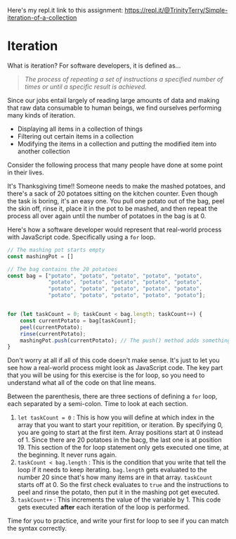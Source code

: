 Here's my repl.it link to this assignment: https://repl.it/@TrinityTerry/Simple-iteration-of-a-collection

# Iteration

What is iteration? For software developers, it is defined as...
> *The process of repeating a set of instructions a specified number of times or until a specific result is achieved.*

Since our jobs entail largely of reading large amounts of data and making that raw data consumable to human beings, we find ourselves performing many kinds of iteration.

- Displaying all items in a collection of things
- Filtering out certain items in a collection
- Modifying the items in a collection and putting the modified item into another collection

Consider the following process that many people have done at some point in their lives.

It's Thanksgiving time!! Someone needs to make the mashed potatoes, and there's a sack of 20 potatoes sitting on the kitchen counter. Even though the task is boring, it's an easy one. You pull one potato out of the bag, peel the skin off, rinse it, place it in the pot to be mashed, and then repeat the process all over again until the number of potatoes in the bag is at 0.

Here's how a software developer would represent that real-world process with JavaScript code. Specifically using a `for` loop.

```js
// The mashing pot starts empty
const mashingPot = []

// The bag contains the 20 potatoes
const bag = ["potato", "potato", "potato", "potato", "potato", 
             "potato", "potato", "potato", "potato", "potato", 
             "potato", "potato", "potato", "potato", "potato", 
             "potato", "potato", "potato", "potato", "potato"];


for (let taskCount = 0; taskCount < bag.length; taskCount++) {
    const currentPotato = bag[taskCount];
    peel(currentPotato);
    rinse(currentPotato);
    mashingPot.push(currentPotato); // The push() method adds something to an array
}
```

Don't worry at all if all of this code doesn't make sense. It's just to let you see how a real-world process might look as JavaScript code. The key part that you will be using for this exercise is the for loop, so you need to understand what all of the code on that line means. 

Between the parenthesis, there are three sections of defining a `for` loop, each separated by a semi-colon. Time to look at each section.

1. `let taskCount = 0` : This is how you will define at which index in the array that you want to start your repitition, or iteration. By specifying 0, you are going to start at the first item. Array positions start at 0 instead of 1. Since there are 20 potatoes in the bacg, the last one is at position 19. This section of the for loop statement only gets executed one time, at the beginning. It never runs again.
2. `taskCount < bag.length` : This is the condition that you write that tell the loop if it needs to keep iterating. `bag.length` gets evaluated to the number 20 since that's how many items are in that array. `taskCount` starts off at 0. So the first check evaluates to `true` and the instructions to peel and rinse the potato, then put it in the mashing pot get executed.
3. `taskCount++` :  This increments the value of the variable by 1. This code gets executed **after** each iteration of the loop is performed.

Time for you to practice, and write your first for loop to see if you can match the syntax correctly.
